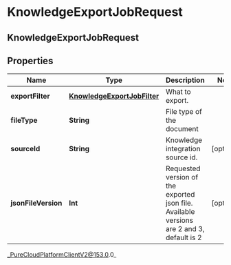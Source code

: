 # KnowledgeExportJobRequest

## KnowledgeExportJobRequest

## Properties

|Name | Type | Description | Notes|
|------------ | ------------- | ------------- | -------------|
| **exportFilter** | [**KnowledgeExportJobFilter**](KnowledgeExportJobFilter) | What to export. | |
| **fileType** | **String** | File type of the document | |
| **sourceId** | **String** | Knowledge integration source id. | [optional] |
| **jsonFileVersion** | **Int** | Requested version of the exported json file. Available versions are 2 and 3, default is 2 | [optional] |



_PureCloudPlatformClientV2@153.0.0_
